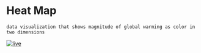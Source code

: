 # Heat Map
`data visualization that shows magnitude of global warming as color in two dimensions`



[![live](https://img.shields.io/static/v1?label=heatMap&message=Live&color=gray&labelColor=green)](https://shellparse.github.io/heat-map/)



